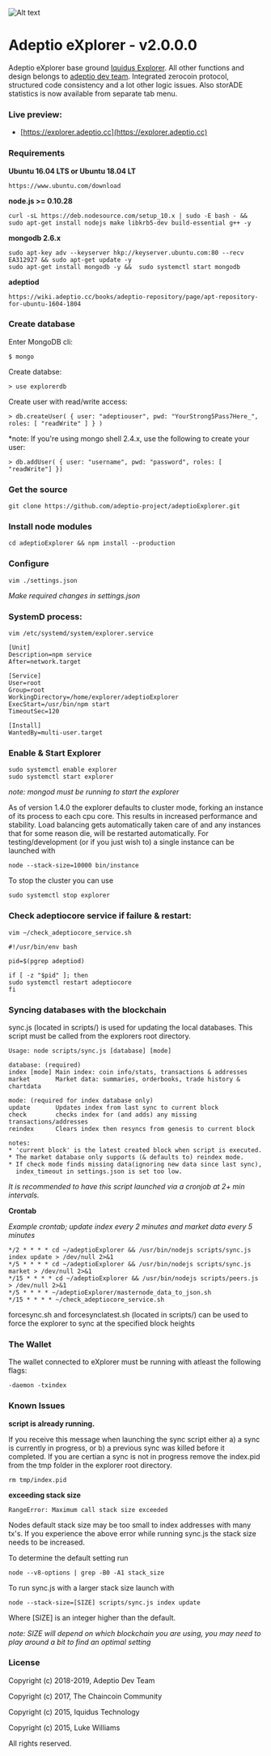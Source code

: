 ![Alt text](https://explorer.adeptio.cc/images/adeptio.png)

# Adeptio eXplorer - v2.0.0.0

Adeptio eXplorer base ground [Iquidus Explorer](https://github.com/iquidus/explorer). All other functions and design belongs to [adeptio dev team](https://adeptio.cc). Integrated zerocoin protocol, structured code consistency and a lot other logic issues. Also storADE statistics is now available from separate tab menu.

### Live preview:

*  [https://explorer.adeptio.cc](https://explorer.adeptio.cc)

### Requirements

**Ubuntu 16.04 LTS or Ubuntu 18.04 LT**

    https://www.ubuntu.com/download

**node.js >= 0.10.28**

    curl -sL https://deb.nodesource.com/setup_10.x | sudo -E bash - && sudo apt-get install nodejs make libkrb5-dev build-essential g++ -y

**mongodb 2.6.x**

    sudo apt-key adv --keyserver hkp://keyserver.ubuntu.com:80 --recv EA312927 && sudo apt-get update -y
    sudo apt-get install mongodb -y &&  sudo systemctl start mongodb

**adeptiod**

    https://wiki.adeptio.cc/books/adeptio-repository/page/apt-repository-for-ubuntu-1604-1804

### Create database

Enter MongoDB cli:

    $ mongo

Create databse:

    > use explorerdb

Create user with read/write access:

    > db.createUser( { user: "adeptiouser", pwd: "YourStrong5Pass7Here_", roles: [ "readWrite" ] } )

*note: If you're using mongo shell 2.4.x, use the following to create your user:

    > db.addUser( { user: "username", pwd: "password", roles: [ "readWrite"] })

### Get the source

    git clone https://github.com/adeptio-project/adeptioExplorer.git

### Install node modules

    cd adeptioExplorer && npm install --production

### Configure

    vim ./settings.json

*Make required changes in settings.json*

### SystemD process:

    vim /etc/systemd/system/explorer.service

    [Unit]
    Description=npm service
    After=network.target

    [Service]
    User=root
    Group=root
    WorkingDirectory=/home/explorer/adeptioExplorer
    ExecStart=/usr/bin/npm start
    TimeoutSec=120

    [Install]
    WantedBy=multi-user.target

### Enable & Start Explorer

    sudo systemctl enable explorer
    sudo systemctl start explorer

*note: mongod must be running to start the explorer*

As of version 1.4.0 the explorer defaults to cluster mode, forking an instance of its process to each cpu core. This results in increased performance and stability. Load balancing gets automatically taken care of and any instances that for some reason die, will be restarted automatically. For testing/development (or if you just wish to) a single instance can be launched with

    node --stack-size=10000 bin/instance

To stop the cluster you can use

    sudo systemctl stop explorer

### Check adeptiocore service if failure & restart:

    vim ~/check_adeptiocore_service.sh 

    #!/usr/bin/env bash

    pid=$(pgrep adeptiod)

    if [ -z "$pid" ]; then
	sudo systemctl restart adeptiocore
    fi

### Syncing databases with the blockchain

sync.js (located in scripts/) is used for updating the local databases. This script must be called from the explorers root directory.

    Usage: node scripts/sync.js [database] [mode]

    database: (required)
    index [mode] Main index: coin info/stats, transactions & addresses
    market       Market data: summaries, orderbooks, trade history & chartdata

    mode: (required for index database only)
    update       Updates index from last sync to current block
    check        checks index for (and adds) any missing transactions/addresses
    reindex      Clears index then resyncs from genesis to current block

    notes:
    * 'current block' is the latest created block when script is executed.
    * The market database only supports (& defaults to) reindex mode.
    * If check mode finds missing data(ignoring new data since last sync),
      index_timeout in settings.json is set too low.

*It is recommended to have this script launched via a cronjob at 2+ min intervals.*

**Crontab**

*Example crontab; update index every 2 minutes and market data every 5 minutes*

    */2 * * * * cd ~/adeptioExplorer && /usr/bin/nodejs scripts/sync.js index update > /dev/null 2>&1
    */5 * * * * cd ~/adeptioExplorer && /usr/bin/nodejs scripts/sync.js market > /dev/null 2>&1
    */15 * * * * cd ~/adeptioExplorer && /usr/bin/nodejs scripts/peers.js > /dev/null 2>&1
    */5 * * * * ~/adeptioExplorer/masternode_data_to_json.sh
    */15 * * * * ~/check_adeptiocore_service.sh 

forcesync.sh and forcesynclatest.sh (located in scripts/) can be used to force the explorer to sync at the specified block heights

### The Wallet

The wallet connected to eXplorer must be running with atleast the following flags:

    -daemon -txindex

### Known Issues

**script is already running.**

If you receive this message when launching the sync script either a) a sync is currently in progress, or b) a previous sync was killed before it completed. If you are certian a sync is not in progress remove the index.pid from the tmp folder in the explorer root directory.

    rm tmp/index.pid

**exceeding stack size**

    RangeError: Maximum call stack size exceeded

Nodes default stack size may be too small to index addresses with many tx's. If you experience the above error while running sync.js the stack size needs to be increased.

To determine the default setting run

    node --v8-options | grep -B0 -A1 stack_size

To run sync.js with a larger stack size launch with

    node --stack-size=[SIZE] scripts/sync.js index update

Where [SIZE] is an integer higher than the default.

*note: SIZE will depend on which blockchain you are using, you may need to play around a bit to find an optimal setting*

### License

Copyright (c) 2018-2019, Adeptio Dev Team

Copyright (c) 2017, The Chaincoin Community 

Copyright (c) 2015, Iquidus Technology  

Copyright (c) 2015, Luke Williams  

All rights reserved.

